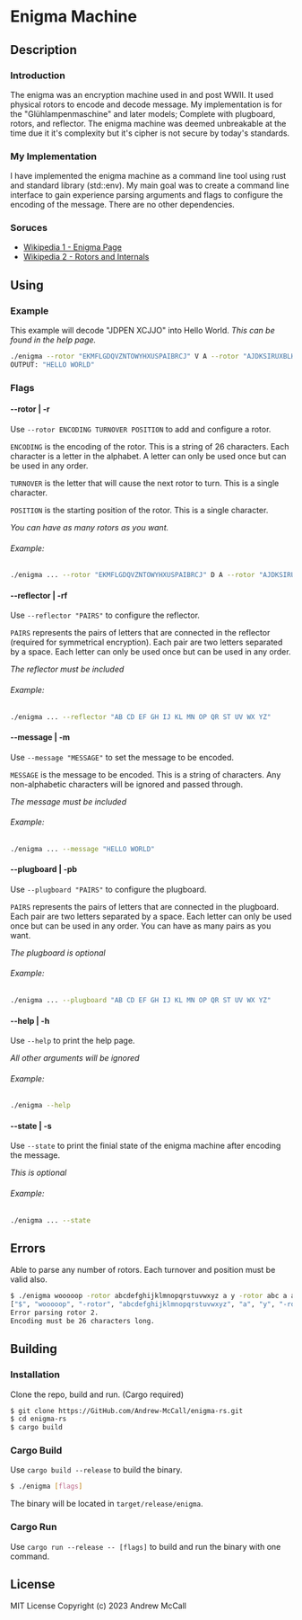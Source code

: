# Enigma Machine

## Description
### Introduction
The enigma was an encryption machine used in and post WWII. It used physical rotors to encode and decode message. My implementation is for the "Glühlampenmaschine" and later models; Complete with plugboard, rotors, and reflector. The enigma machine was deemed unbreakable at the time due it it's complexity but it's cipher is not secure by today's standards. 

### My Implementation
I have implemented the enigma machine as a command line tool using rust and standard library (std::env). My main goal was to create a command line interface to gain experience parsing arguments and flags to configure the encoding of the message. There are no other dependencies. 

### Soruces
- [Wikipedia 1 - Enigma Page](https://en.wikipedia.org/wiki/Enigma_machine)
- [Wikipedia 2 - Rotors and Internals](https://en.wikipedia.org/wiki/Enigma_rotor_details)

## Using
### Example
This example will decode "JDPEN XCJJO" into Hello World. 
*This can be found in the help page.*
```bash
./enigma --rotor "EKMFLGDQVZNTOWYHXUSPAIBRCJ" V A --rotor "AJDKSIRUXBLHWTMCQGZNPYFVOE" E A --rotor "BDFHJLCPRTXVZNYEIWGAKMUSQO" Q A --reflector "YR UH QS LD PX NG OK MI EB FZ CW VJ AT" --message "JDPEN XCJJO"
OUTPUT: "HELLO WORLD"
```
### Flags
#### --rotor | -r
Use `--rotor ENCODING TURNOVER POSITION` to add and configure a rotor. 

`ENCODING` is the encoding of the rotor. This is a string of 26 characters. Each character is a letter in the alphabet. A letter can only be used once but can be used in any order.

`TURNOVER` is the letter that will cause the next rotor to turn. This is a single character.

`POSITION` is the starting position of the rotor. This is a single character.
  
*You can have as many rotors as you want.*

###### Example:
```bash
./enigma ... --rotor "EKMFLGDQVZNTOWYHXUSPAIBRCJ" D A --rotor "AJDKSIRUXBLHWTMCQGZNPYFVOE" F B --rotor "BDFHJLCPRTXVZNYEIWGAKMUSQO" E C``
```

#### --reflector | -rf
Use `--reflector "PAIRS"` to configure the reflector.

`PAIRS` represents the pairs of letters that are connected in the reflector (required for symmetrical encryption). Each pair are two letters separated by a space. Each letter can only be used once but can be used in any order.

*The reflector must be included*

###### Example:
```bash
./enigma ... --reflector "AB CD EF GH IJ KL MN OP QR ST UV WX YZ"
```

#### --message | -m
Use `--message "MESSAGE"` to set the message to be encoded.

`MESSAGE` is the message to be encoded. This is a string of characters. Any non-alphabetic characters will be ignored and passed through.

*The message must be included*

###### Example:
```bash
./enigma ... --message "HELLO WORLD"
```

#### --plugboard | -pb
Use `--plugboard "PAIRS"` to configure the plugboard.

`PAIRS` represents the pairs of letters that are connected in the plugboard. Each pair are two letters separated by a space. Each letter can only be used once but can be used in any order. You can have as many pairs as you want.

*The plugboard is optional*

###### Example:
```bash
./enigma ... --plugboard "AB CD EF GH IJ KL MN OP QR ST UV WX YZ"
```

#### --help | -h
Use `--help` to print the help page.

*All other arguments will be ignored*

###### Example:
```bash
./enigma --help
```

#### --state | -s
Use `--state` to print the finial state of the enigma machine after encoding the message.

*This is optional*

###### Example:
```bash
./enigma ... --state
```

## Errors
Able to parse any number of rotors. Each turnover and position must be valid also.
```bash
$ ./enigma wooooop -rotor abcdefghijklmnopqrstuvwxyz a y -rotor abc a a
["$", "wooooop", "-rotor", "abcdefghijklmnopqrstuvwxyz", "a", "y", "-rotor", "abc", "a", "a"]
Error parsing rotor 2.
Encoding must be 26 characters long.
```


## Building
### Installation 
Clone the repo, build and run. (Cargo required)
```bash
$ git clone https://GitHub.com/Andrew-McCall/enigma-rs.git
$ cd enigma-rs
$ cargo build
```

### Cargo Build
Use `cargo build --release` to build the binary. 
```bash
$ ./enigma [flags]
```
The binary will be located in `target/release/enigma`.
### Cargo Run
Use `cargo run --release -- [flags]` to build and run the binary with one command.

## License
MIT License
Copyright (c) 2023 Andrew McCall